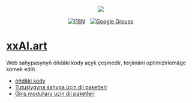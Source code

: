 <p align="center"><a href="https://wac.tax"><img src="https://cdn.jsdelivr.net/gh/wactax/img/logo.svg"/></a></p><p align="center"><a href="https://github.com/wactax/wac.tax/blob/main/doc/README.md#readme"><img alt="I18N" src="https://cdn.jsdelivr.net/gh/wactax/img/t.svg"/></a>　<a href="https://groups.google.com/u/2/g/wactax"><img alt="Google Groups" src="https://cdn.jsdelivr.net/gh/wactax/img/g-groups.svg"/></a></p>

# [xxAI.art](https://xxAI.art)

Web sahypasynyň öňdäki kody açyk çeşmedir, terjimäni optimizirlemäge kömek ediň

* [öňdäki kody](https://github.com/xxai-art/web)
* [Tutuşlygyna sahypa üçin dil paketleri](https://github.com/xxai-art/web/tree/main/i18n)
* [Giriş modullary üçin dil paketleri](https://github.com/wacpkg/user/tree/main/ui.i18n)
